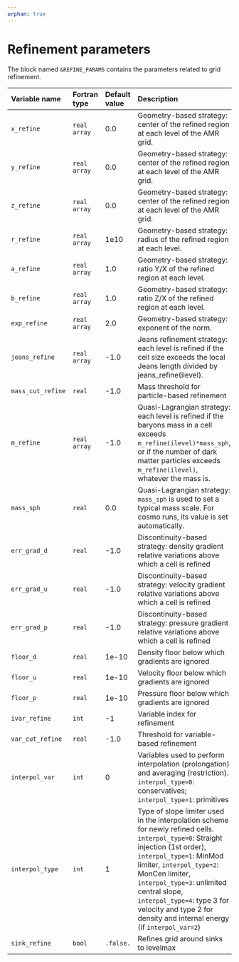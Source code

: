 ```yaml
---
orphan: true
---
```


# Refinement parameters #

The block named `&REFINE_PARAMS` contains the parameters related to grid refinement.

| Variable name | Fortran type | Default value  | Description               |
|:------------------- |:-------|:----- |:------------------------- |
| `x_refine`          | `real array` | 0.0   | Geometry-based strategy: center of the refined region at each level of the AMR grid.
| `y_refine`          | `real array` | 0.0   | Geometry-based strategy: center of the refined region at each level of the AMR grid.
| `z_refine`          | `real array` | 0.0   | Geometry-based strategy: center of the refined region at each level of the AMR grid.
| `r_refine`          | `real array` | 1e10   | Geometry-based strategy: radius of the refined region at each level.
| `a_refine`          | `real array` | 1.0   | Geometry-based strategy: ratio Y/X of the refined region at each level.
| `b_refine`          | `real array` | 1.0   | Geometry-based strategy: ratio Z/X of the refined region at each level.
| `exp_refine`        | `real array` | 2.0   | Geometry-based strategy: exponent of the norm.
| `jeans_refine`      | `real array` | -1.0   | Jeans refinement strategy: each level is refined if the cell size exceeds the local Jeans length divided by jeans_refine(ilevel).
| `mass_cut_refine`   | `real` | -1.0   | Mass threshold for particle-based refinement
| `m_refine`          | `real array` | -1.0   | Quasi-Lagrangian strategy: each level is refined if the baryons mass in a cell exceeds `m_refine(ilevel)*mass_sph`, or if the number of dark matter particles exceeds `m_refine(ilevel)`, whatever the mass is.
| `mass_sph`          | `real` | 0.0   | Quasi-Lagrangian strategy: `mass_sph` is used to set a typical mass scale. For cosmo runs, its value is set automatically.
| `err_grad_d`        | `real` | -1.0  | Discontinuity-based strategy: density gradient relative variations above which a cell is refined
| `err_grad_u`        | `real` | -1.0  | Discontinuity-based strategy: velocity gradient relative variations above which a cell is refined
| `err_grad_p`        | `real` | -1.0  | Discontinuity-based strategy: pressure gradient relative variations above which a cell is refined
| `floor_d`           | `real` | 1e-10 | Density floor below which gradients are ignored
| `floor_u`           | `real` | 1e-10 | Velocity floor below which gradients are ignored
| `floor_p`           | `real` | 1e-10 | Pressure floor below which gradients are ignored
| `ivar_refine`       | `int`  | -1    | Variable index for refinement
| `var_cut_refine`    | `real` | -1.0  | Threshold for variable-based refinement
| `interpol_var`      | `int`  | 0     | Variables used to perform interpolation (prolongation) and averaging (restriction). `interpol_type=0`: conservatives; `interpol_type=1`: primitives
| `interpol_type`     | `int`  | 1     | Type of slope limiter used in the interpolation scheme for newly refined cells. `interpol_type=0`: Straight injection (1st order), `interpol_type=1`: MinMod limiter, `interpol_type=2`: MonCen limiter, `interpol_type=3`: unlimited central slope, `interpol_type=4`: type 3 for velocity and type 2 for density and internal energy (if `interpol_var=2`)
| `sink_refine`       | `bool` | `.false.` | Refines grid around sinks to levelmax
